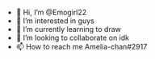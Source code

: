 - 👋 Hi, I’m @Emogirl22
- 👀 I’m interested in guys
- 🌱 I’m currently learning to draw
- 💞️ I’m looking to collaborate on idk
- 📫 How to reach me Amelia-chan#2917

<!---
Emogirl22/Emogirl22 is a ✨ special ✨ repository because its `README.md` (this file) appears on your GitHub profile.
You can click the Preview link to take a look at your changes.
--->

